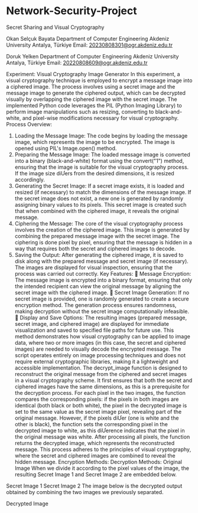 # Network-Security-Project
Secret Sharing and Visual Cryptography

  Okan Selçuk Bayata
  Department of Computer Engineering
  Akdeniz University
  Antalya, Türkiye
  Email: 20230808301@ogr.akdeniz.edu.tr
  
  Doruk Yelken
  Department of Computer Engineering
  Akdeniz University
  Antalya, Türkiye
  Email: 20220808609@ogr.akdeniz.edu.tr


Experiment: Visual Cryptography Image Generator
 In this experiment, a visual cryptography technique is employed to encrypt a message
image into a ciphered image. The process involves using a secret image and the message
image to generate the ciphered output, which can be decrypted visually by overlapping the
ciphered image with the secret image.
 The implemented Python code leverages the PIL (Python Imaging Library) to perform
image manipulations such as resizing, converting to black-and-white, and pixel-wise
modifications necessary for visual cryptography.
Process Overview:
1. Loading the Message Image: The code begins by loading the message image, which
represents the image to be encrypted. The image is opened using PIL's Image.open()
method.
2. Preparing the Message Image: The loaded message image is converted into a binary
(black-and-white) format using the convert("1") method, ensuring that the image is
suitable for the visual cryptography process. If the image size diƯers from the
desired dimensions, it is resized accordingly.
3. Generating the Secret Image: If a secret image exists, it is loaded and resized (if
necessary) to match the dimensions of the message image. If the secret image does
not exist, a new one is generated by randomly assigning binary values to its pixels.
This secret image is created such that when combined with the ciphered image, it
reveals the original message.
4. Ciphering the Message: The core of the visual cryptography process involves the
creation of the ciphered image. This image is generated by combining the prepared
message image with the secret image. The ciphering is done pixel by pixel, ensuring
that the message is hidden in a way that requires both the secret and ciphered
images to decode.
5. Saving the Output: After generating the ciphered image, it is saved to disk along with
the prepared message and secret image (if necessary). The images are displayed for
visual inspection, ensuring that the process was carried out correctly.
Key Features:
 Message Encryption: The message image is encrypted into a binary format, ensuring
that only the intended recipient can view the original message by aligning the secret
image with the ciphered image.
 Secret Image Generation: If no secret image is provided, one is randomly generated
to create a secure encryption method. The generation process ensures
randomness, making decryption without the secret image computationally
infeasible.
 Display and Save Options: The resulting images (prepared message, secret image,
and ciphered image) are displayed for immediate visualization and saved to
specified file paths for future use.
 This method demonstrates how visual cryptography can be applied to image data, where
two or more images (in this case, the secret and ciphered images) are needed to visually
decode the encrypted message. The script operates entirely on image processing
techniques and does not require external cryptographic libraries, making it a lightweight
and accessible implementation.
 The decrypt_image function is designed to reconstruct the original message from the
ciphered and secret images in a visual cryptography scheme. It first ensures that both the
secret and ciphered images have the same dimensions, as this is a prerequisite for the
decryption process. For each pixel in the two images, the function compares the
corresponding pixels: if the pixels in both images are identical (both black or both white),
the pixel in the decrypted image is set to the same value as the secret image pixel,
revealing part of the original message. However, if the pixels diƯer (one is white and the
other is black), the function sets the corresponding pixel in the decrypted image to white,
as this diƯerence indicates that the pixel in the original message was white. After
processing all pixels, the function returns the decrypted image, which represents the
reconstructed message. This process adheres to the principles of visual cryptography,
where the secret and ciphered images are combined to reveal the hidden message.
Encryption Methods: Decryption Methods:
Original Image
 When we divide it according to the pixel values of the image, the resulting Secret Image 1
and Secret Image 2 are embedded below.

 Secret Image 1 Secret Image 2
 The image below is the decrypted output obtained by combining the two images we
previously separated.

 Decrypted Image
